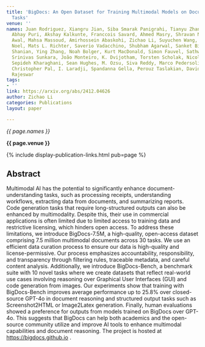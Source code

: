 ```yaml
---
title: 'BigDocs: An Open Dataset for Training Multimodal Models on Document and Code
  Tasks'
venue: ''
names: Juan Rodriguez, Xiangru Jian, Siba Smarak Panigrahi, Tianyu Zhang, Aarash Feizi,
  Abhay Puri, Akshay Kalkunte, Franccois Savard, Ahmed Masry, Shravan Nayak, Rabiul
  Awal, Mahsa Massoud, Amirhossein Abaskohi, Zichao Li, Suyuchen Wang, Pierre-Andr'e
  Noel, Mats L. Richter, Saverio Vadacchino, Shubham Agarwal, Sanket Biswas, Sara
  Shanian, Ying Zhang, Noah Bolger, Kurt MacDonald, Simon Fauvel, Sathwik Tejaswi,
  Srinivas Sunkara, João Monteiro, K. Dvijotham, Torsten Scholak, Nicolas Chapados,
  Sepideh Kharaghani, Sean Hughes, M. Ozsu, Siva Reddy, Marco Pedersoli, Y. Bengio,
  Christopher Pal, I. Laradji, Spandanna Gella, Perouz Taslakian, David Vázquez, Sai
  Rajeswar
tags:
- ''
link: https://arxiv.org/abs/2412.04626
author: Zichao Li
categories: Publications
layout: paper

---
```


*{{ page.names }}*

**{{ page.venue }}**

{% include display-publication-links.html pub=page %}

## Abstract

Multimodal AI has the potential to significantly enhance document-understanding tasks, such as processing receipts, understanding workflows, extracting data from documents, and summarizing reports. Code generation tasks that require long-structured outputs can also be enhanced by multimodality. Despite this, their use in commercial applications is often limited due to limited access to training data and restrictive licensing, which hinders open access. To address these limitations, we introduce BigDocs-7.5M, a high-quality, open-access dataset comprising 7.5 million multimodal documents across 30 tasks. We use an efficient data curation process to ensure our data is high-quality and license-permissive. Our process emphasizes accountability, responsibility, and transparency through filtering rules, traceable metadata, and careful content analysis. Additionally, we introduce BigDocs-Bench, a benchmark suite with 10 novel tasks where we create datasets that reflect real-world use cases involving reasoning over Graphical User Interfaces (GUI) and code generation from images. Our experiments show that training with BigDocs-Bench improves average performance up to 25.8% over closed-source GPT-4o in document reasoning and structured output tasks such as Screenshot2HTML or Image2Latex generation. Finally, human evaluations showed a preference for outputs from models trained on BigDocs over GPT-4o. This suggests that BigDocs can help both academics and the open-source community utilize and improve AI tools to enhance multimodal capabilities and document reasoning. The project is hosted at https://bigdocs.github.io .
